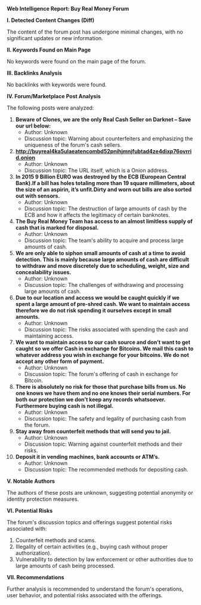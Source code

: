 **Web Intelligence Report: Buy Real Money Forum**

**I. Detected Content Changes (Diff)**

The content of the forum post has undergone minimal changes, with no significant updates or new information.

**II. Keywords Found on Main Page**

No keywords were found on the main page of the forum.

**III. Backlinks Analysis**

No backlinks with keywords were found.

**IV. Forum/Marketplace Post Analysis**

The following posts were analyzed:

1. **Beware of Clones, we are the only Real Cash Seller on Darknet – Save our url below:**
	* Author: Unknown
	* Discussion topic: Warning about counterfeiters and emphasizing the uniqueness of the forum's cash sellers.
2. **http://buyreal4ka5ulaeatencombd52pnihjmnjfubtad4ze4dixp76ovrrid.onion**
	* Author: Unknown
	* Discussion topic: The URL itself, which is a Onion address.
3. **In 2015 9 Billion EURO was destroyed by the ECB (European Central Bank).If a bill has holes totaling more than 19 square millimeters, about the size of an aspirin, it’s unfit.Dirty and worn out bills are also sorted out with sensors.**
	* Author: Unknown
	* Discussion topic: The destruction of large amounts of cash by the ECB and how it affects the legitimacy of certain banknotes.
4. **The Buy Real Money Team has access to an almost limitless supply of cash that is marked for disposal.**
	* Author: Unknown
	* Discussion topic: The team's ability to acquire and process large amounts of cash.
5. **We are only able to siphon small amounts of cash at a time to avoid detection. This is mainly because large amounts of cash are difficult to withdraw and move discretely due to scheduling, weight, size and concealability issues.**
	* Author: Unknown
	* Discussion topic: The challenges of withdrawing and processing large amounts of cash.
6. **Due to our location and access we would be caught quickly if we spent a large amount of pre-shred cash. We want to maintain access therefore we do not risk spending it ourselves except in small amounts.**
	* Author: Unknown
	* Discussion topic: The risks associated with spending the cash and maintaining access.
7. **We want to maintain access to our cash source and don’t want to get caught so we offer Cash in exchange for Bitcoins. We mail this cash to whatever address you wish in exchange for your bitcoins. We do not accept any other form of payment.**
	* Author: Unknown
	* Discussion topic: The forum's offering of cash in exchange for Bitcoin.
8. **There is absolutely no risk for those that purchase bills from us. No one knows we have them and no one knows their serial numbers. For both our protection we don’t keep any records whatsoever. Furthermore buying cash is not illegal.**
	* Author: Unknown
	* Discussion topic: The safety and legality of purchasing cash from the forum.
9. **Stay away from counterfeit methods that will send you to jail.**
	* Author: Unknown
	* Discussion topic: Warning against counterfeit methods and their risks.
10. **Deposit it in vending machines, bank accounts or ATM’s.**
	* Author: Unknown
	* Discussion topic: The recommended methods for depositing cash.

**V. Notable Authors**

The authors of these posts are unknown, suggesting potential anonymity or identity protection measures.

**VI. Potential Risks**

The forum's discussion topics and offerings suggest potential risks associated with:

1. Counterfeit methods and scams.
2. Illegality of certain activities (e.g., buying cash without proper authorization).
3. Vulnerability to detection by law enforcement or other authorities due to large amounts of cash being processed.

**VII. Recommendations**

Further analysis is recommended to understand the forum's operations, user behavior, and potential risks associated with the offerings.